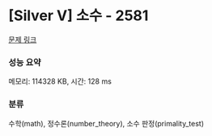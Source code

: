 # [Silver V] 소수 - 2581 

[문제 링크](https://www.acmicpc.net/problem/2581) 

### 성능 요약

메모리: 114328 KB, 시간: 128 ms

### 분류

수학(math), 정수론(number_theory), 소수 판정(primality_test)

